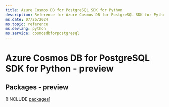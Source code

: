 ```yaml
---
title: Azure Cosmos DB for PostgreSQL SDK for Python
description: Reference for Azure Cosmos DB for PostgreSQL SDK for Python
ms.date: 07/26/2024
ms.topic: reference
ms.devlang: python
ms.service: cosmosdbforpostgresql
---
```

# Azure Cosmos DB for PostgreSQL SDK for Python - preview
## Packages - preview
[!INCLUDE [packages](cosmos-db-for-postgresql-index.md)]